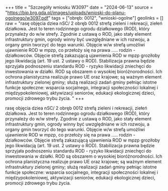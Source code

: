 +++
title = "Szczegóły wniosku W3097"
date = "2024-06-13"
source = "https://bip.brg.gda.pl/images/uploads/wnioski-do-planu-ogolnego/w3097.pdf"
tags = ["obręb: 0012", "wnioski-ogolne"]
geolinks = []
raw = "rasę objęcia dziea nSC/ 2 obręb 0012 strefą zieleni i rekreacji, ziełeń działkowa. Jest to teren rodzinnego ogrodu działkowego (ROD), który przynależy do w/w strefy. Zgodnie z ustawą o ROD, jako stały element infrastruktury gmin, ogrody winny być uwzględniane w ich rozwoju, a organy gmin tworzyć do tego warunki. Objęcie w/w strefą umożliwi ujawnienie ROD w mpzp, co przełoży się na prawa ..... rodzin - działkowców. Objęcie strefą zakazującą ujawnienia ROD w mpzp groziłoby jego likwidacją (art. 19 ust. 2  ustawy o ROD). Stabilizacja prawna będzie sprzyjała podnoszeniu standardu ROD - ryzyko likwidacji zniechęci  do inwestowania w działki. ROD są obszarem o wysokiej bioróżnorodności. Ich ochrona planistyczna realizuje prawo UE oraz krajowe; są ważnym element infrastruktury zielonej gminy; służą realizacji zadań gminy pełniąc istotne funkcje społeczne: wsparcia socjalnego, integracji społeczności lokalnej i międzypokoleniowej, aktywizacji seniorów, edukacji ekologicznej dzieci, promocji zdrowego trybu życia.  "
+++

rasę objęcia dziea nSC/ 2 obręb 0012 strefą zieleni i rekreacji, ziełeń działkowa. Jest
to teren rodzinnego ogrodu działkowego (ROD), który przynależy do w/w strefy. Zgodnie z ustawą o ROD, jako
stały element infrastruktury gmin, ogrody winny być uwzględniane w ich rozwoju, a organy gmin tworzyć do
tego warunki. Objęcie w/w strefą umożliwi ujawnienie ROD w mpzp, co przełoży się na prawa ..... rodzin -
działkowców. Objęcie strefą zakazującą ujawnienia ROD w mpzp groziłoby jego likwidacją (art. 19 ust. 2
 ustawy o ROD). Stabilizacja prawna będzie sprzyjała podnoszeniu standardu ROD - ryzyko likwidacji zniechęci
 do inwestowania w działki. ROD są obszarem o wysokiej bioróżnorodności. Ich ochrona planistyczna realizuje
prawo UE oraz krajowe; są ważnym element infrastruktury zielonej gminy; służą realizacji zadań gminy pełniąc
istotne funkcje społeczne: wsparcia socjalnego, integracji społeczności lokalnej i międzypokoleniowej,
aktywizacji seniorów, edukacji ekologicznej dzieci, promocji zdrowego trybu życia.
 


